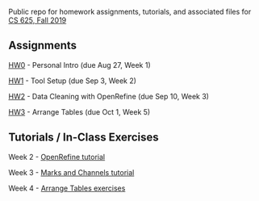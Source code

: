 Public repo for homework assignments, tutorials, and associated files for [CS 625, Fall 2019](https://www.cs.odu.edu/~mweigle/CS625-F19)

## Assignments

[HW0](HW0.md) - Personal Intro (due Aug 27, Week 1) 

[HW1](HW1.md) - Tool Setup (due Sep 3, Week 2)

[HW2](HW2.md) - Data Cleaning with OpenRefine (due Sep 10, Week 3) 

[HW3](HW3.md) - Arrange Tables (due Oct 1, Week 5)

## Tutorials / In-Class Exercises

Week 2 - [OpenRefine tutorial](Wk2-OpenRefine-tutorial.md)

Week 3 - [Marks and Channels tutorial](Wk3-Marks-Channels-tutorial.md)

Week 4 - [Arrange Tables exercises](Wk4-Arrange-Tables-football.md)
